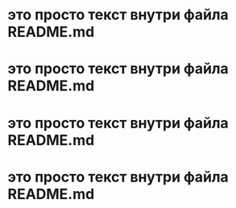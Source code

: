 ﻿# это просто текст внутри файла README.md
# это просто текст внутри файла README.md
# это просто текст внутри файла README.md
# это просто текст внутри файла README.md